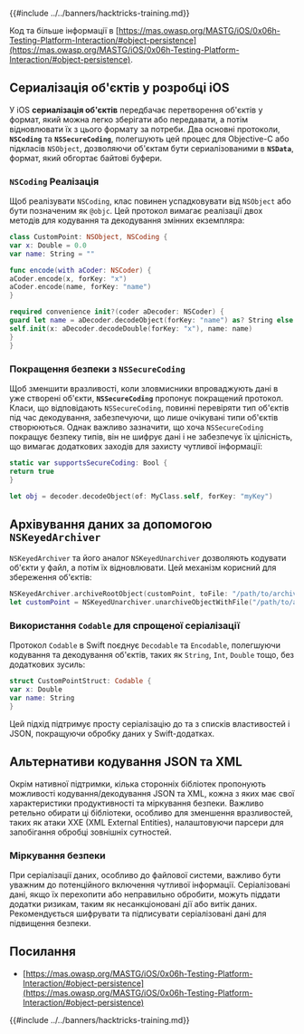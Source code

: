 {{#include ../../banners/hacktricks-training.md}}

Код та більше інформації в [https://mas.owasp.org/MASTG/iOS/0x06h-Testing-Platform-Interaction/#object-persistence](https://mas.owasp.org/MASTG/iOS/0x06h-Testing-Platform-Interaction/#object-persistence).

## Сериалізація об'єктів у розробці iOS

У iOS **сериалізація об'єктів** передбачає перетворення об'єктів у формат, який можна легко зберігати або передавати, а потім відновлювати їх з цього формату за потреби. Два основні протоколи, **`NSCoding`** та **`NSSecureCoding`**, полегшують цей процес для Objective-C або підкласів `NSObject`, дозволяючи об'єктам бути сериалізованими в **`NSData`**, формат, який обгортає байтові буфери.

### **`NSCoding`** Реалізація

Щоб реалізувати `NSCoding`, клас повинен успадковувати від `NSObject` або бути позначеним як `@objc`. Цей протокол вимагає реалізації двох методів для кодування та декодування змінних екземпляра:
```swift
class CustomPoint: NSObject, NSCoding {
var x: Double = 0.0
var name: String = ""

func encode(with aCoder: NSCoder) {
aCoder.encode(x, forKey: "x")
aCoder.encode(name, forKey: "name")
}

required convenience init?(coder aDecoder: NSCoder) {
guard let name = aDecoder.decodeObject(forKey: "name") as? String else { return nil }
self.init(x: aDecoder.decodeDouble(forKey: "x"), name: name)
}
}
```
### **Покращення безпеки з `NSSecureCoding`**

Щоб зменшити вразливості, коли зловмисники впроваджують дані в уже створені об'єкти, **`NSSecureCoding`** пропонує покращений протокол. Класи, що відповідають `NSSecureCoding`, повинні перевіряти тип об'єктів під час декодування, забезпечуючи, що лише очікувані типи об'єктів створюються. Однак важливо зазначити, що хоча `NSSecureCoding` покращує безпеку типів, він не шифрує дані і не забезпечує їх цілісність, що вимагає додаткових заходів для захисту чутливої інформації:
```swift
static var supportsSecureCoding: Bool {
return true
}

let obj = decoder.decodeObject(of: MyClass.self, forKey: "myKey")
```
## Архівування даних за допомогою `NSKeyedArchiver`

`NSKeyedArchiver` та його аналог `NSKeyedUnarchiver` дозволяють кодувати об'єкти у файл, а потім їх відновлювати. Цей механізм корисний для збереження об'єктів:
```swift
NSKeyedArchiver.archiveRootObject(customPoint, toFile: "/path/to/archive")
let customPoint = NSKeyedUnarchiver.unarchiveObjectWithFile("/path/to/archive") as? CustomPoint
```
### Використання `Codable` для спрощеної серіалізації

Протокол `Codable` в Swift поєднує `Decodable` та `Encodable`, полегшуючи кодування та декодування об'єктів, таких як `String`, `Int`, `Double` тощо, без додаткових зусиль:
```swift
struct CustomPointStruct: Codable {
var x: Double
var name: String
}
```
Цей підхід підтримує просту серіалізацію до та з списків властивостей і JSON, покращуючи обробку даних у Swift-додатках.

## Альтернативи кодування JSON та XML

Окрім нативної підтримки, кілька сторонніх бібліотек пропонують можливості кодування/декодування JSON та XML, кожна з яких має свої характеристики продуктивності та міркування безпеки. Важливо ретельно обирати ці бібліотеки, особливо для зменшення вразливостей, таких як атаки XXE (XML External Entities), налаштовуючи парсери для запобігання обробці зовнішніх сутностей.

### Міркування безпеки

При серіалізації даних, особливо до файлової системи, важливо бути уважним до потенційного включення чутливої інформації. Серіалізовані дані, якщо їх перехопити або неправильно обробити, можуть піддати додатки ризикам, таким як несанкціоновані дії або витік даних. Рекомендується шифрувати та підписувати серіалізовані дані для підвищення безпеки.

## Посилання

- [https://mas.owasp.org/MASTG/iOS/0x06h-Testing-Platform-Interaction/#object-persistence](https://mas.owasp.org/MASTG/iOS/0x06h-Testing-Platform-Interaction/#object-persistence)

{{#include ../../banners/hacktricks-training.md}}
